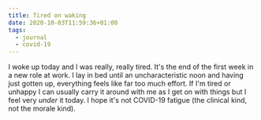 ```yaml
---
title: Tired on waking
date: 2020-10-03T11:59:36+01:00
tags:
  - journal
  - covid-19
---
```


I woke up today and I was really, really tired. It's the end of the first week in a new role at work. I lay in bed until an uncharacteristic noon and having just gotten up, everything feels like far too much effort. If I'm tired or unhappy I can usually carry it around with me as I get on with things but I feel very _under_ it today. I hope it's not COVID-19 fatigue (the clinical kind, not the morale kind).
